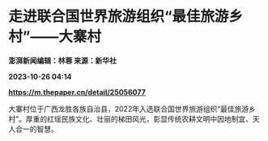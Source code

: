 # 走进联合国世界旅游组织“最佳旅游乡村”——大寨村
**澎湃新闻编辑：林蓉 来源：新华社**

**2023-10-26 04:14**

**https://m.thepaper.cn/detail/25056077**

大寨村位于广西龙胜各族自治县，2022年入选联合国世界旅游组织“最佳旅游乡村”。厚重的红瑶民族文化、壮丽的梯田风光，彰显传统农耕文明中因地制宜、天人合一的智慧。